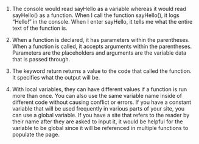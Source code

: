 1. The console would read sayHello as a variable whereas it would read sayHello() as a function. When I call the function sayHello(), it logs “Hello!” in the console. When I enter sayHello, it tells me what the entire text of the function is.

2. When a function is declared, it has parameters within the parentheses. When a function is called, it accepts arguments within the parentheses. Parameters are the placeholders and arguments are the variable data that is passed through.

3. The keyword return returns a value to the code that called the function. It specifies what the output will be.

4. With local variables, they can have different values if a function is run more than once. You can also use the same variable name inside of different code without causing conflict or errors. If you have a constant variable that will be used frequently in various parts of your site, you can use a global variable. If you have a site that refers to the reader by their name after they are asked to input it, it would be helpful for the variable to be global since it will be referenced in multiple functions to populate the page.
